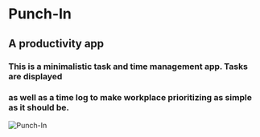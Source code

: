 # Punch-In

## A productivity app

### This is a minimalistic task and time management app. Tasks are displayed 
### as well as a time log to make workplace prioritizing as simple as it should be.

![Punch-In](http://imgur.com/a/4W3tk)


